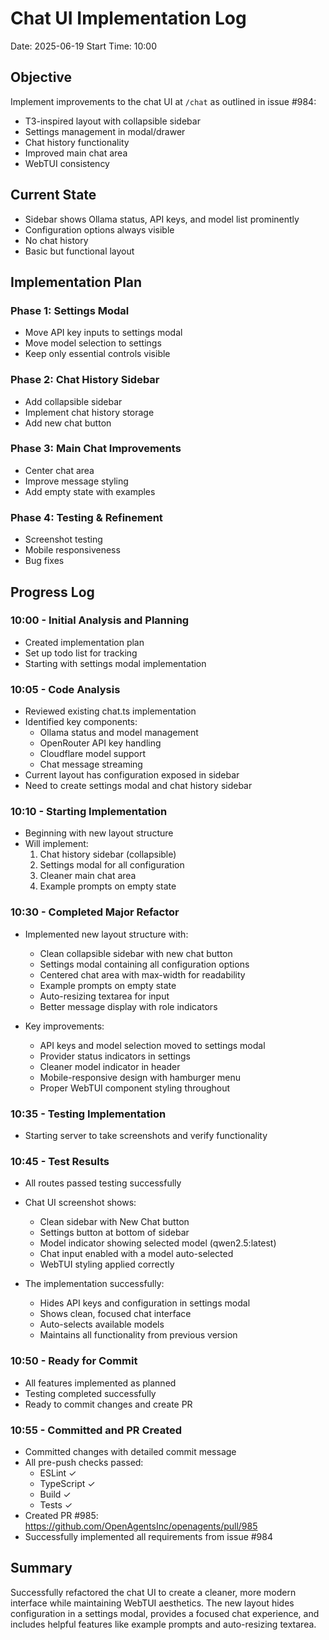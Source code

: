 # Chat UI Implementation Log
Date: 2025-06-19
Start Time: 10:00

## Objective
Implement improvements to the chat UI at `/chat` as outlined in issue #984:
- T3-inspired layout with collapsible sidebar
- Settings management in modal/drawer
- Chat history functionality
- Improved main chat area
- WebTUI consistency

## Current State
- Sidebar shows Ollama status, API keys, and model list prominently
- Configuration options always visible
- No chat history
- Basic but functional layout

## Implementation Plan

### Phase 1: Settings Modal
- Move API key inputs to settings modal
- Move model selection to settings
- Keep only essential controls visible

### Phase 2: Chat History Sidebar
- Add collapsible sidebar
- Implement chat history storage
- Add new chat button

### Phase 3: Main Chat Improvements
- Center chat area
- Improve message styling
- Add empty state with examples

### Phase 4: Testing & Refinement
- Screenshot testing
- Mobile responsiveness
- Bug fixes

## Progress Log

### 10:00 - Initial Analysis and Planning
- Created implementation plan
- Set up todo list for tracking
- Starting with settings modal implementation

### 10:05 - Code Analysis
- Reviewed existing chat.ts implementation
- Identified key components:
  - Ollama status and model management
  - OpenRouter API key handling
  - Cloudflare model support
  - Chat message streaming
- Current layout has configuration exposed in sidebar
- Need to create settings modal and chat history sidebar

### 10:10 - Starting Implementation
- Beginning with new layout structure
- Will implement:
  1. Chat history sidebar (collapsible)
  2. Settings modal for all configuration
  3. Cleaner main chat area
  4. Example prompts on empty state

### 10:30 - Completed Major Refactor
- Implemented new layout structure with:
  - Clean collapsible sidebar with new chat button
  - Settings modal containing all configuration options
  - Centered chat area with max-width for readability
  - Example prompts on empty state
  - Auto-resizing textarea for input
  - Better message display with role indicators
  
- Key improvements:
  - API keys and model selection moved to settings modal
  - Provider status indicators in settings
  - Cleaner model indicator in header
  - Mobile-responsive design with hamburger menu
  - Proper WebTUI component styling throughout

### 10:35 - Testing Implementation
- Starting server to take screenshots and verify functionality

### 10:45 - Test Results
- All routes passed testing successfully
- Chat UI screenshot shows:
  - Clean sidebar with New Chat button
  - Settings button at bottom of sidebar
  - Model indicator showing selected model (qwen2.5:latest)
  - Chat input enabled with a model auto-selected
  - WebTUI styling applied correctly
  
- The implementation successfully:
  - Hides API keys and configuration in settings modal
  - Shows clean, focused chat interface
  - Auto-selects available models
  - Maintains all functionality from previous version

### 10:50 - Ready for Commit
- All features implemented as planned
- Testing completed successfully
- Ready to commit changes and create PR

### 10:55 - Committed and PR Created
- Committed changes with detailed commit message
- All pre-push checks passed:
  - ESLint ✓
  - TypeScript ✓
  - Build ✓
  - Tests ✓
- Created PR #985: https://github.com/OpenAgentsInc/openagents/pull/985
- Successfully implemented all requirements from issue #984

## Summary
Successfully refactored the chat UI to create a cleaner, more modern interface while maintaining WebTUI aesthetics. The new layout hides configuration in a settings modal, provides a focused chat experience, and includes helpful features like example prompts and auto-resizing textarea.
